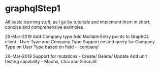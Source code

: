 # graphqlStep1
All basic learning stuff, as I go by tutorials and implement them in short, concise and comprehensive examples.

25-Mar-2019
Add Company type
Add Multiple Entry points to GraphQL client : User Type and Company Type
Support nested query for Company Type on User Type based on field - 'company'

26-Mar-2019
Support for mutations - Create/ Delete/ Update
Add unit testing capability - Mocha, Chai and SinonJS